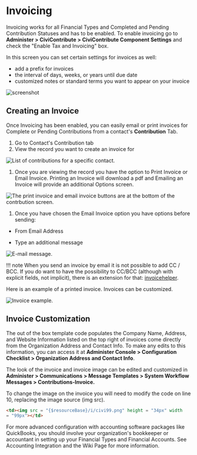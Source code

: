 # Invoicing

Invoicing works for all Financial Types and Completed and Pending
Contribution Statuses and has to be enabled. To enable invoicing go
to **Administer > CiviContribute > CiviContribute Component Settings** and
check the "Enable Tax and Invoicing" box.

In this screen you can set certain settings for invoices as well:

-   add a prefix for invoices
-   the interval of days, weeks, or years until due date
-   customized notes or standard terms you want to appear on your
    invoice

![screenshot](img/civicontribute_comp_settings.png)

## Creating an Invoice

Once Invoicing has been enabled, you can easily email or print invoices
for Complete or Pending Contributions from a contact's **Contribution**
Tab.

1.  Go to Contact's Contribution tab
2.  View the record you want to create an invoice for

![List of contributions for a specific contact.](img/contribution_summary.png)

1.  Once you are viewing the record you have the option to Print Invoice
    or Email Invoice. Printing an Invoice will download a pdf and
    Emailing an Invoice will provide an additional Options screen.

![The print invoice and email invoice buttons are at the bottom of the contrbution screen.](img/contributiion_view_Screen.png)

1.  Once you have chosen the Email Invoice option you have options
    before sending:

-   From Email Address

-   Type an additional message

![E-mail message.](img/email_invoice.png)

!!! note
    When you send an invoice by email it is not possible to add CC / BCC. 
    If you do want to have the possibility to CC/BCC (although with explicit fields, not implicit), there is an extension for       that: [invoicehelper](https://lab.civicrm.org/extensions/invoicehelper).

Here is an example of a printed invoice. Invoices can be customized.

![Invoice example.](img/invoice.png)

## Invoice Customization

The out of the box template code populates the Company Name, Address,
and Website Information listed on the top right of invoices come
directly from the Organization Address and Contact Info. To make any
edits to this information, you can access it at **Administer Console >
Configuration Checklist > Organization Address and Contact Info**.

The look of the invoice and invoice image can be edited and customized
in **Administer > Communications > Message Templates > System Workflow Messages > Contributions-Invoice.**

To change the image on the invoice you will need to modify the code on
line 10, replacing the image source (img src).

```html
<td><img src = "{$resourceBase}/i/civi99.png" height = "34px" width
= "99px"></td>
```
For more advanced configuration with accounting software packages like
QuickBooks, you should involve your organization's bookkeeper or
accountant in setting up your Financial Types and Financial Accounts.
See Accounting Integration and the Wiki Page for more information.
